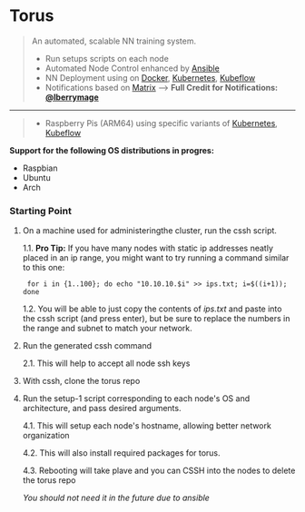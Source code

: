 # Torus

> An automated, scalable NN training system.
> - Run setups scripts on each node
> - Automated Node Control enhanced by [Ansible](https://www.ansible.com/)
> - NN Deployment using on [Docker](https://www.docker.com/), [Kubernetes](https://kubernetes.io/), [Kubeflow](https://www.kubeflow.org/)
> - Notifications based on [Matrix](https://matrix.org/)  --> **Full Credit for Notifications: [@lberrymage](https://github.com/lberrymage)**
----------------------------------------------------
> - Raspberry Pis (ARM64) using specific variants of [Kubernetes](https://microk8s.io/), [Kubeflow](https://www.kubeflow.org/docs/distributions/microk8s/kubeflow-on-microk8s/)

**Support for the following OS distributions in progres:**
- Raspbian
- Ubuntu
- Arch


### Starting Point

1. On a machine used for administeringthe cluster, run the cssh script.
      
      1.1. **Pro Tip:** If you have many nodes with static ip addresses neatly placed in an ip range, you might want to try running a command similar to this one:
                    
        for i in {1..100}; do echo "10.10.10.$i" >> ips.txt; i=$((i+1)); done
      
      1.2. You will be able to just copy the contents of *ips.txt* and paste into the cssh script (and press enter), but be sure to replace the numbers in the range and subnet to match your network.

2. Run the generated cssh command
  
      2.1. This will help to accept all node ssh keys

3. With cssh, clone the torus repo
  
4. Run the setup-1 script corresponding to each node's OS and architecture, and pass desired arguments.
  
      4.1. This will setup each node's hostname, allowing better network organization
  
      4.2. This will also install required packages for torus.
  
      4.3. Rebooting will take plave and you can CSSH into the nodes to delete the torus repo
  
      *You should not need it in the future due to ansible*
  
